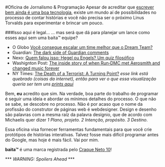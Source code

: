 #Oficina de Jornalismo & Programação
Apesar de acreditar que [escrever bem ainda é uma boa tecnologia](https://www.washingtonpost.com/news/achenblog/wp/2015/10/29/good-writing-is-good-technology/), existe um mundo aí de possibilidades no processo de contar histórias e você não precisa ser o próximo Linus Torvalds para experimentar e brincar um pouco.

###Isso aqui é legal...
... mas será que dá para planejar um lance como esses aqui sem uma baita™ equipe?

* O Globo [Você consegue escalar um time melhor que o Dream Team?](http://infograficos.oglobo.globo.com/rio-2016/voce-consegue-escalar-um-time-melhor-que-o-dream-team.html)
* Guardian: [The dark side of Guardian comments](https://www.theguardian.com/technology/2016/apr/12/the-dark-side-of-guardian-comments)
* Nexo: [Quem falou isso: Hegel ou Engels? Um quiz filosófico](https://www.nexojornal.com.br/interativo/2016/03/11/Quem-falou-isso-Hegel-ou-Engels-Um-quiz-filos%C3%B3fico)
* Washignton Post: [The inside story of when Run‑DMC met Aerosmith and changed music forever](https://www.washingtonpost.com/graphics/lifestyle/walk-this-way/)
* NY Times: [The Death of a Terrorist: A Turning Point?](http://www.nytimes.com/interactive/2011/05/03/us/20110503-osama-response.html) _esse link está quebrado (coisas da internet), então para ver o que essa visualização queria ser tem uns [prints aqui](http://www.jeromecukier.net/blog/2011/05/11/an-analysis-of-two-new-york-times-interactive-visualization/)_

Bem, __eu__ acredito que sim. Na verdade, boa parte do trabalho de programar é seguir uma ideia e abordar os mínimos detalhes do processo. O que não se sabe, se descobre no processo. Não é por acaso que o nome da profissão do construtor de páginas web é webdesigner. Design e desenho são palavras com a mesma raíz da palavra desígnio, que de acordo com Michaelis quer dizer _1 Plano, projeto. 2 Intenção, propósito. 3 Destino_.
  
Essa oficina visa fornecer ferramentas fundamentais para que você crie protótipos de histórias interativas. Talvez fosse mais difícil programar antes do Google, mas hoje é mais fácil. Vai por mim.

__baita™__ é uma marca registrada pelo [Craque Neto 10](https://twitter.com/10neto)!

\*\*\* _WARNING: Spoilers Ahead_ \*\*\*
